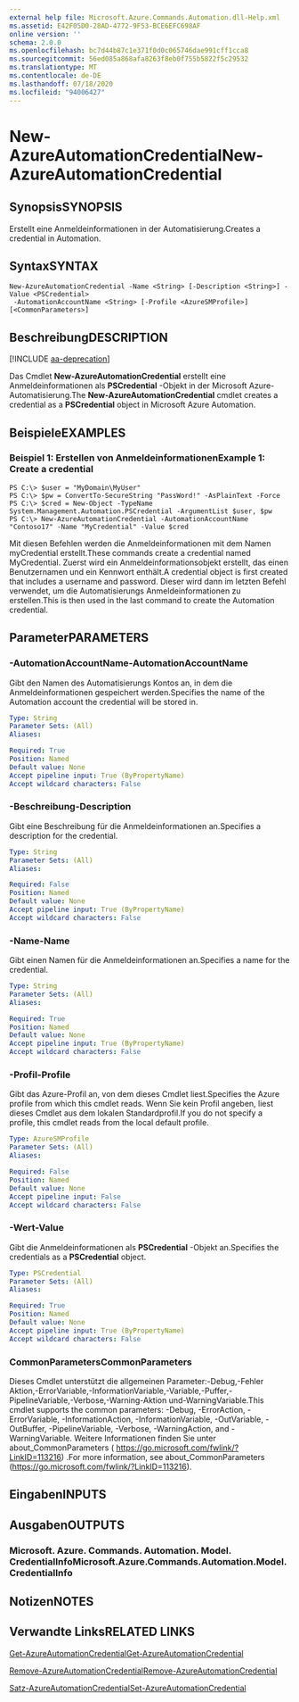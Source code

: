 ```yaml
---
external help file: Microsoft.Azure.Commands.Automation.dll-Help.xml
ms.assetid: E42F05D0-28AD-4772-9F53-BCE6EFC698AF
online version: ''
schema: 2.0.0
ms.openlocfilehash: bc7d44b87c1e371f0d0c065746dae991cff1cca8
ms.sourcegitcommit: 56ed085a868afa8263f8eb0f755b5822f5c29532
ms.translationtype: MT
ms.contentlocale: de-DE
ms.lasthandoff: 07/18/2020
ms.locfileid: "94006427"
---
```

# <span data-ttu-id="0524e-101">New-AzureAutomationCredential</span><span class="sxs-lookup"><span data-stu-id="0524e-101">New-AzureAutomationCredential</span></span>

## <span data-ttu-id="0524e-102">Synopsis</span><span class="sxs-lookup"><span data-stu-id="0524e-102">SYNOPSIS</span></span>

<span data-ttu-id="0524e-103">Erstellt eine Anmeldeinformationen in der Automatisierung.</span><span class="sxs-lookup"><span data-stu-id="0524e-103">Creates a credential in Automation.</span></span>

## <span data-ttu-id="0524e-104">Syntax</span><span class="sxs-lookup"><span data-stu-id="0524e-104">SYNTAX</span></span>

```
New-AzureAutomationCredential -Name <String> [-Description <String>] -Value <PSCredential>
 -AutomationAccountName <String> [-Profile <AzureSMProfile>] [<CommonParameters>]
```

## <span data-ttu-id="0524e-105">Beschreibung</span><span class="sxs-lookup"><span data-stu-id="0524e-105">DESCRIPTION</span></span>

[!INCLUDE [aa-deprecation](../include/aa-deprecation.md)]

<span data-ttu-id="0524e-106">Das Cmdlet **New-AzureAutomationCredential** erstellt eine Anmeldeinformationen als **PSCredential** -Objekt in der Microsoft Azure-Automatisierung.</span><span class="sxs-lookup"><span data-stu-id="0524e-106">The **New-AzureAutomationCredential** cmdlet creates a credential as a **PSCredential** object in Microsoft Azure Automation.</span></span>

## <span data-ttu-id="0524e-107">Beispiele</span><span class="sxs-lookup"><span data-stu-id="0524e-107">EXAMPLES</span></span>

### <span data-ttu-id="0524e-108">Beispiel 1: Erstellen von Anmeldeinformationen</span><span class="sxs-lookup"><span data-stu-id="0524e-108">Example 1: Create a credential</span></span>
```
PS C:\> $user = "MyDomain\MyUser"
PS C:\> $pw = ConvertTo-SecureString "PassWord!" -AsPlainText -Force
PS C:\> $cred = New-Object -TypeName System.Management.Automation.PSCredential -ArgumentList $user, $pw
PS C:\> New-AzureAutomationCredential -AutomationAccountName "Contoso17" -Name "MyCredential" -Value $cred
```

<span data-ttu-id="0524e-109">Mit diesen Befehlen werden die Anmeldeinformationen mit dem Namen myCredential erstellt.</span><span class="sxs-lookup"><span data-stu-id="0524e-109">These commands create a credential named MyCredential.</span></span>
<span data-ttu-id="0524e-110">Zuerst wird ein Anmeldeinformationsobjekt erstellt, das einen Benutzernamen und ein Kennwort enthält.</span><span class="sxs-lookup"><span data-stu-id="0524e-110">A credential object is first created that includes a username and password.</span></span>
<span data-ttu-id="0524e-111">Dieser wird dann im letzten Befehl verwendet, um die Automatisierungs Anmeldeinformationen zu erstellen.</span><span class="sxs-lookup"><span data-stu-id="0524e-111">This is then used in the last command to create the Automation credential.</span></span>

## <span data-ttu-id="0524e-112">Parameter</span><span class="sxs-lookup"><span data-stu-id="0524e-112">PARAMETERS</span></span>

### <span data-ttu-id="0524e-113">-AutomationAccountName</span><span class="sxs-lookup"><span data-stu-id="0524e-113">-AutomationAccountName</span></span>
<span data-ttu-id="0524e-114">Gibt den Namen des Automatisierungs Kontos an, in dem die Anmeldeinformationen gespeichert werden.</span><span class="sxs-lookup"><span data-stu-id="0524e-114">Specifies the name of the Automation account the credential will be stored in.</span></span>

```yaml
Type: String
Parameter Sets: (All)
Aliases: 

Required: True
Position: Named
Default value: None
Accept pipeline input: True (ByPropertyName)
Accept wildcard characters: False
```

### <span data-ttu-id="0524e-115">-Beschreibung</span><span class="sxs-lookup"><span data-stu-id="0524e-115">-Description</span></span>
<span data-ttu-id="0524e-116">Gibt eine Beschreibung für die Anmeldeinformationen an.</span><span class="sxs-lookup"><span data-stu-id="0524e-116">Specifies a description for the credential.</span></span>

```yaml
Type: String
Parameter Sets: (All)
Aliases: 

Required: False
Position: Named
Default value: None
Accept pipeline input: True (ByPropertyName)
Accept wildcard characters: False
```

### <span data-ttu-id="0524e-117">-Name</span><span class="sxs-lookup"><span data-stu-id="0524e-117">-Name</span></span>
<span data-ttu-id="0524e-118">Gibt einen Namen für die Anmeldeinformationen an.</span><span class="sxs-lookup"><span data-stu-id="0524e-118">Specifies a name for the credential.</span></span>

```yaml
Type: String
Parameter Sets: (All)
Aliases: 

Required: True
Position: Named
Default value: None
Accept pipeline input: True (ByPropertyName)
Accept wildcard characters: False
```

### <span data-ttu-id="0524e-119">-Profil</span><span class="sxs-lookup"><span data-stu-id="0524e-119">-Profile</span></span>
<span data-ttu-id="0524e-120">Gibt das Azure-Profil an, von dem dieses Cmdlet liest.</span><span class="sxs-lookup"><span data-stu-id="0524e-120">Specifies the Azure profile from which this cmdlet reads.</span></span>
<span data-ttu-id="0524e-121">Wenn Sie kein Profil angeben, liest dieses Cmdlet aus dem lokalen Standardprofil.</span><span class="sxs-lookup"><span data-stu-id="0524e-121">If you do not specify a profile, this cmdlet reads from the local default profile.</span></span>

```yaml
Type: AzureSMProfile
Parameter Sets: (All)
Aliases: 

Required: False
Position: Named
Default value: None
Accept pipeline input: False
Accept wildcard characters: False
```

### <span data-ttu-id="0524e-122">-Wert</span><span class="sxs-lookup"><span data-stu-id="0524e-122">-Value</span></span>
<span data-ttu-id="0524e-123">Gibt die Anmeldeinformationen als **PSCredential** -Objekt an.</span><span class="sxs-lookup"><span data-stu-id="0524e-123">Specifies the credentials as a **PSCredential** object.</span></span>

```yaml
Type: PSCredential
Parameter Sets: (All)
Aliases: 

Required: True
Position: Named
Default value: None
Accept pipeline input: True (ByPropertyName)
Accept wildcard characters: False
```

### <span data-ttu-id="0524e-124">CommonParameters</span><span class="sxs-lookup"><span data-stu-id="0524e-124">CommonParameters</span></span>
<span data-ttu-id="0524e-125">Dieses Cmdlet unterstützt die allgemeinen Parameter:-Debug,-Fehler Aktion,-ErrorVariable,-InformationVariable,-Variable,-Puffer,-PipelineVariable,-Verbose,-Warning-Aktion und-WarningVariable.</span><span class="sxs-lookup"><span data-stu-id="0524e-125">This cmdlet supports the common parameters: -Debug, -ErrorAction, -ErrorVariable, -InformationAction, -InformationVariable, -OutVariable, -OutBuffer, -PipelineVariable, -Verbose, -WarningAction, and -WarningVariable.</span></span> <span data-ttu-id="0524e-126">Weitere Informationen finden Sie unter about_CommonParameters ( https://go.microsoft.com/fwlink/?LinkID=113216) .</span><span class="sxs-lookup"><span data-stu-id="0524e-126">For more information, see about_CommonParameters (https://go.microsoft.com/fwlink/?LinkID=113216).</span></span>

## <span data-ttu-id="0524e-127">Eingaben</span><span class="sxs-lookup"><span data-stu-id="0524e-127">INPUTS</span></span>

## <span data-ttu-id="0524e-128">Ausgaben</span><span class="sxs-lookup"><span data-stu-id="0524e-128">OUTPUTS</span></span>

### <span data-ttu-id="0524e-129">Microsoft. Azure. Commands. Automation. Model. CredentialInfo</span><span class="sxs-lookup"><span data-stu-id="0524e-129">Microsoft.Azure.Commands.Automation.Model.CredentialInfo</span></span>

## <span data-ttu-id="0524e-130">Notizen</span><span class="sxs-lookup"><span data-stu-id="0524e-130">NOTES</span></span>

## <span data-ttu-id="0524e-131">Verwandte Links</span><span class="sxs-lookup"><span data-stu-id="0524e-131">RELATED LINKS</span></span>

[<span data-ttu-id="0524e-132">Get-AzureAutomationCredential</span><span class="sxs-lookup"><span data-stu-id="0524e-132">Get-AzureAutomationCredential</span></span>](./Get-AzureAutomationCredential.md)

[<span data-ttu-id="0524e-133">Remove-AzureAutomationCredential</span><span class="sxs-lookup"><span data-stu-id="0524e-133">Remove-AzureAutomationCredential</span></span>](./Remove-AzureAutomationCredential.md)

[<span data-ttu-id="0524e-134">Satz-AzureAutomationCredential</span><span class="sxs-lookup"><span data-stu-id="0524e-134">Set-AzureAutomationCredential</span></span>](./Set-AzureAutomationCredential.md)


